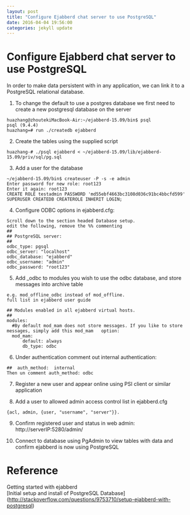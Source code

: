 ```yaml
---
layout: post
title: "Configure Ejabberd chat server to use PostgreSQL"
date: 2016-04-04 19:56:00
categories: jekyll update
---
```


Configure Ejabberd chat server to use PostgreSQL
================================================
In order to make data persistent with in any application, we can link it to a PostgreSQL relational database.
 
1. To change the default to use a postgres database we first need to create a new postgresql database on the server  
```code
huazhang@zhoutekiMacBook-Air:~/ejabberd-15.09/bin$ psql
psql (9.4.4)
huazhang=# run ./createdb ejabberd
 ```
 
2. Create the tables using the supplied script    
```code
huazhang-# ./psql ejabberd < ~/ejabberd-15.09/lib/ejabberd-15.09/priv/sql/pg.sql
```
 
3. Add a user for the database  
```code
~/ejabberd-15.09/bin$ createuser -P -s -e admin  
Enter password for new role: root123  
Enter it again: root123  
CREATE ROLE testadmin PASSWORD 'md55ebf4663bc3108d036c91bc4bbcfd599' SUPERUSER CREATEDB CREATEROLE INHERIT LOGIN;  
```

4. Configure ODBC options in ejabberd.cfg:  
```code
Scroll down to the section headed Database setup.  
edit the following, remove the %% commenting  
##  
## PostgreSQL server:  
##  
odbc_type: pgsql  
odbc_server: "localhost"  
odbc_database: "ejabberd"  
odbc_username: "admin"  
odbc_password: "root123"  
```
 
 
5. Add _odbc to modules you wish to use the odbc database, and store messages into archive table  
```code  
e.g. mod_offline_odbc instead of mod_offline.  
full list in ejabberd user guide   

## Modules enabled in all ejabberd virtual hosts.  
##  
modules:    
  #By default mod_mam does not store messages. If you like to store messages, simply add this mod_mam   option:  
  mod_mam:  
      default: always   
      db_type: odbc        
 ```

6. Under authentication comment out internal authentication:  
 ```code  
##  auth_method:  internal  
Then un comment auth_method: odbc  
 ```

7. Register a new user and appear online using PSI client or similar application

8. Add a user to allowed admin access control list in ejabberd.cfg
 ```code
{acl, admin, {user, "username", "server"}}.  
 ```
 
9. Confirm registered user and status in web admin:  
http://serverIP:5280/admin/  

10. Connect to database using PgAdmin to view tables with data and confirm ejabberd is now using PostgreSQL

Reference
==========
Getting started with ejabberd  
[Initial setup and install of PostgreSQL Database]
(http://stackoverflow.com/questions/9753710/setup-ejabberd-with-postgresql)  